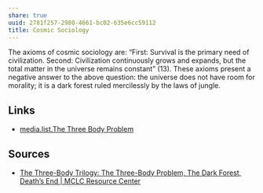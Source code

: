 ```yaml
---
share: true
uuid: 2781f257-2980-4661-bc02-635e6cc59112
title: Cosmic Sociology
---
```

The axioms of cosmic sociology are: “First: Survival is the primary need of civilization. Second: Civilization continuously grows and expands, but the total matter in the universe remains constant” (13). These axioms present a negative answer to the above question: the universe does not have room for morality; it is a dark forest ruled mercilessly by the laws of jungle.

## Links

* [media.list.The Three Body Problem](/d7916f4f-8e9d-47dc-9366-423a04d796ff)

## Sources

* [The Three-Body Trilogy: The Three-Body Problem, The Dark Forest, Death’s End | MCLC Resource Center](https://u.osu.edu/mclc/book-reviews/mingweisong/)